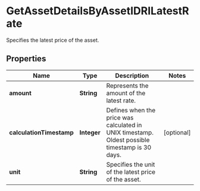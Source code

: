 

# GetAssetDetailsByAssetIDRILatestRate

Specifies the latest price of the asset.

## Properties

| Name | Type | Description | Notes |
|------------ | ------------- | ------------- | -------------|
|**amount** | **String** | Represents the amount of the latest rate. |  |
|**calculationTimestamp** | **Integer** | Defines when the price was calculated in UNIX timestamp. Oldest possible timestamp is 30 days. |  [optional] |
|**unit** | **String** | Specifies the unit of the latest price of the asset. |  |



